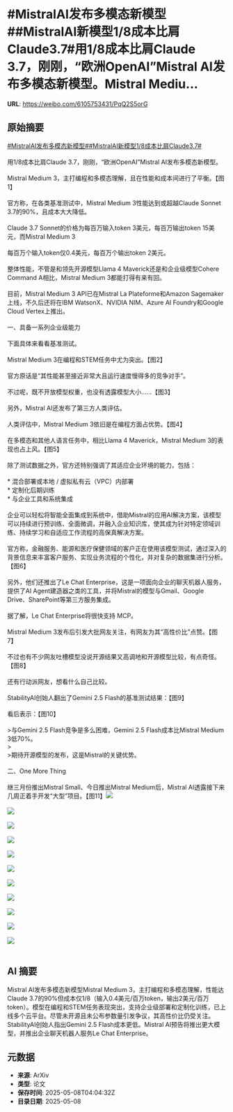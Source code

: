 # #MistralAI发布多模态新模型##MistralAI新模型1/8成本比肩Claude3.7#用1/8成本比肩Claude 3.7，刚刚，“欧洲OpenAI”Mistral AI发布多模态新模型。Mistral Mediu...

**URL**: https://weibo.com/6105753431/PqQ2S5orG

## 原始摘要

<a href="https://m.weibo.cn/search?containerid=231522type%3D1%26t%3D10%26q%3D%23MistralAI%E5%8F%91%E5%B8%83%E5%A4%9A%E6%A8%A1%E6%80%81%E6%96%B0%E6%A8%A1%E5%9E%8B%23&amp;extparam=%23MistralAI%E5%8F%91%E5%B8%83%E5%A4%9A%E6%A8%A1%E6%80%81%E6%96%B0%E6%A8%A1%E5%9E%8B%23" data-hide=""><span class="surl-text">#MistralAI发布多模态新模型#</span></a><a href="https://m.weibo.cn/search?containerid=231522type%3D1%26t%3D10%26q%3D%23MistralAI%E6%96%B0%E6%A8%A1%E5%9E%8B1%2F8%E6%88%90%E6%9C%AC%E6%AF%94%E8%82%A9Claude3.7%23&amp;extparam=%23MistralAI%E6%96%B0%E6%A8%A1%E5%9E%8B1%2F8%E6%88%90%E6%9C%AC%E6%AF%94%E8%82%A9Claude3.7%23" data-hide=""><span class="surl-text">#MistralAI新模型1/8成本比肩Claude3.7#</span></a><br><br>用1/8成本比肩Claude 3.7，刚刚，“欧洲OpenAI”Mistral AI发布多模态新模型。<br><br>Mistral Medium 3，主打编程和多模态理解，且在性能和成本间进行了平衡。【图1】<br><br>官方称，在各类基准测试中，Mistral Medium 3性能达到或超越Claude Sonnet 3.7的90%，且成本大大降低。<br><br>Claude 3.7 Sonnet的价格为每百万输入token 3美元，每百万输出token 15美元，而Mistral Medium 3<br><br>每百万个输入token仅0.4美元，每百万个输出token 2美元。<br><br>整体性能，不管是和领先开源模型Llama 4 Maverick还是和企业级模型Cohere Command A相比，Mistral Medium 3都能打得有来有回。<br><br>目前，Mistral Medium 3 API已在Mistral La Plateforme和Amazon Sagemaker上线，不久后还将在IBM WatsonX、NVIDIA NIM、Azure AI Foundry和Google Cloud Vertex上推出。<br><br>一、具备一系列企业级能力<br><br>下面具体来看看基准测试。<br><br>Mistral Medium 3在编程和STEM任务中尤为突出。【图2】<br><br>官方原话是“其性能甚至接近非常大且运行速度慢得多的竞争对手”。<br><br>不过呢，既不开放模型权重，也没有透露模型大小……【图3】<br><br>另外，Mistral AI还发布了第三方人类评估。<br><br>人类评估中，Mistral Medium 3依旧是在编程方面占优势。【图4】<br><br>在多模态和其他人语言任务中，相比Llama 4 Maverick，Mistral Medium 3的表现也占上风。【图5】<br><br>除了测试数据之外，官方还特别强调了其适应企业环境的能力，包括：<br><br>* 混合部署或本地 / 虚拟私有云（VPC）内部署<br>* 定制化后期训练<br>* 与企业工具和系统集成<br><br>企业可以轻松将智能全面集成到系统中，借助Mistral的应用AI解决方案，该模型可以持续进行预训练、全面微调，并融入企业知识库，使其成为针对特定领域训练、持续学习和自适应工作流程的高保真解决方案。<br><br>官方称，金融服务、能源和医疗保健领域的客户正在使用该模型测试，通过深入的背景信息来丰富客户服务、实现业务流程的个性化，并对复杂的数据集进行分析。【图6】<br><br>另外，他们还推出了Le Chat Enterprise，这是一项面向企业的聊天机器人服务，提供了AI Agent建造器之类的工具，并将Mistral的模型与Gmail、Google Drive、SharePoint等第三方服务集成。<br><br>据了解，Le Chat Enterprise将很快支持 MCP。<br><br>Mistral Medium 3发布后引发大批网友关注，有网友为其“高性价比”点赞。【图7】<br><br>不过也有不少网友吐槽模型没说开源结果又高调地和开源模型比较，有点奇怪。【图8】<br><br>还有行动派网友，想看什么自己比较。<br><br>StabilityAI创始人翻出了Gemini 2.5 Flash的基准测试结果：【图9】<br><br>看后表示：【图10】<br><br>&gt;与Gemini 2.5 Flash竞争是多么困难，Gemini 2.5 Flash成本比Mistral Medium 3低70%。<br>&gt;<br>&gt;期待开源模型的发布，这是Mistral的关键优势。<br><br>二、One More Thing<br><br>继三月份推出Mistral Small、今日推出Mistral Medium后，Mistral AI透露接下来几周正着手开发“大型”项目。【图11】<img style="" src="https://tvax3.sinaimg.cn/large/006Fd7o3gy1i17udzs9qpj30m70zkgy8.jpg" referrerpolicy="no-referrer"><br><br><img style="" src="https://tvax3.sinaimg.cn/large/006Fd7o3gy1i17ue1azb5j30zk0sc47l.jpg" referrerpolicy="no-referrer"><br><br><img style="" src="https://tvax4.sinaimg.cn/large/006Fd7o3gy1i17ue27jxdj30oa064taq.jpg" referrerpolicy="no-referrer"><br><br><img style="" src="https://tvax1.sinaimg.cn/large/006Fd7o3gy1i17ue5o1m9j30zk0lhq7j.jpg" referrerpolicy="no-referrer"><br><br><img style="" src="https://tvax3.sinaimg.cn/large/006Fd7o3gy1i17ue7wc4uj30zk0l3aff.jpg" referrerpolicy="no-referrer"><br><br><img style="" src="https://tvax3.sinaimg.cn/large/006Fd7o3gy1i17ue9eovqj30zk0mxqd0.jpg" referrerpolicy="no-referrer"><br><br><img style="" src="https://tvax1.sinaimg.cn/large/006Fd7o3gy1i17ueb7avbj30oc06wtbf.jpg" referrerpolicy="no-referrer"><br><br><img style="" src="https://tvax4.sinaimg.cn/large/006Fd7o3gy1i17uecpr2ij30om07uad5.jpg" referrerpolicy="no-referrer"><br><br><img style="" src="https://tvax3.sinaimg.cn/large/006Fd7o3gy1i17uef0qfvj30h10p00wm.jpg" referrerpolicy="no-referrer"><br><br><img style="" src="https://tvax3.sinaimg.cn/large/006Fd7o3gy1i17ueg6xcxj30zk09xdjx.jpg" referrerpolicy="no-referrer"><br><br><img style="" src="https://tvax2.sinaimg.cn/large/006Fd7o3gy1i17uemm9woj30zk07lwi3.jpg" referrerpolicy="no-referrer"><br><br>

## AI 摘要

Mistral AI发布多模态新模型Mistral Medium 3，主打编程和多模态理解，性能达Claude 3.7的90%但成本仅1/8（输入0.4美元/百万token，输出2美元/百万token）。模型在编程和STEM任务表现突出，支持企业级部署和定制化训练，已上线多个云平台。尽管未开源且未公布参数量引发争议，其高性价比仍受关注。StabilityAI创始人指出Gemini 2.5 Flash成本更低。Mistral AI预告将推出更大模型，并推出企业聊天机器人服务Le Chat Enterprise。

## 元数据

- **来源**: ArXiv
- **类型**: 论文
- **保存时间**: 2025-05-08T04:04:32Z
- **目录日期**: 2025-05-08
